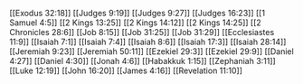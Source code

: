 [[Exodus 32:18]]
[[Judges 9:19]]
[[Judges 9:27]]
[[Judges 16:23]]
[[1 Samuel 4:5]]
[[2 Kings 13:25]]
[[2 Kings 14:12]]
[[2 Kings 14:25]]
[[2 Chronicles 28:6]]
[[Job 8:15]]
[[Job 31:25]]
[[Job 31:29]]
[[Ecclesiastes 11:9]]
[[Isaiah 7:1]]
[[Isaiah 7:4]]
[[Isaiah 8:6]]
[[Isaiah 17:3]]
[[Isaiah 28:14]]
[[Jeremiah 9:23]]
[[Jeremiah 50:11]]
[[Ezekiel 29:3]]
[[Ezekiel 29:9]]
[[Daniel 4:27]]
[[Daniel 4:30]]
[[Jonah 4:6]]
[[Habakkuk 1:15]]
[[Zephaniah 3:11]]
[[Luke 12:19]]
[[John 16:20]]
[[James 4:16]]
[[Revelation 11:10]]
